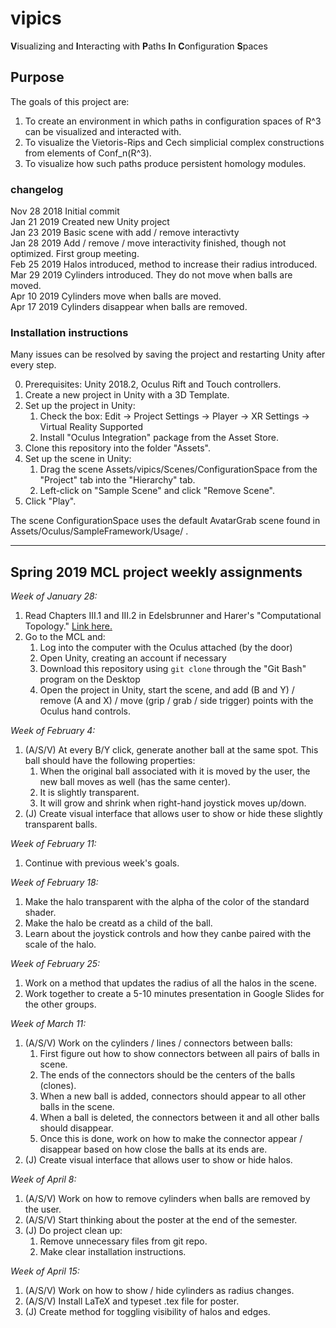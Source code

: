 # vipics
**V**isualizing and **I**nteracting with **P**aths **I**n **C**onfiguration **S**paces

## Purpose

The goals of this project are:
1. To create an environment in which paths in configuration spaces of R^3 can be visualized and interacted with. 
2. To visualize the Vietoris-Rips and Cech simplicial complex constructions from elements of Conf_n(R^3).
3. To visualize how such paths produce persistent homology modules.

### changelog

Nov 28 2018 Initial commit<br>
Jan 21 2019 Created new Unity project<br>
Jan 23 2019 Basic scene with add / remove interactivty<br>
Jan 28 2019 Add / remove / move interactivity finished, though not optimized. First group meeting.<br>
Feb 25 2019 Halos introduced, method to increase their radius introduced.<br>
Mar 29 2019 Cylinders introduced. They do not move when balls are moved.<br>
Apr 10 2019 Cylinders move when balls are moved.<br>
Apr 17 2019 Cylinders disappear when balls are removed.

### Installation instructions

Many issues can be resolved by saving the project and restarting Unity after every step.<br>

0. Prerequisites: Unity 2018.2, Oculus Rift and Touch controllers.<br>
1. Create a new project in Unity with a 3D Template.<br>
2. Set up the project in Unity:<br>
	1. Check the box: Edit -> Project Settings -> Player -> XR Settings -> Virtual Reality Supported<br>
	2. Install "Oculus Integration" package from the Asset Store.
3. Clone this repository into the folder "Assets".<br>
4. Set up the scene in Unity:<br>
	1. Drag the scene Assets/vipics/Scenes/ConfigurationSpace from the "Project" tab into the "Hierarchy" tab.
	2. Left-click on "Sample Scene" and click "Remove Scene".
5. Click "Play".<br>

The scene ConfigurationSpace uses the default AvatarGrab scene found in Assets/Oculus/SampleFramework/Usage/ .

---

## Spring 2019 MCL project weekly assignments

*Week of January 28:*
1. Read Chapters III.1 and III.2 in Edelsbrunner and Harer's "Computational Topology." [Link here.](https://www.researchgate.net/publication/220692408_Computational_Topology_An_Introduction)
2. Go to the MCL and:<br>
    1. Log into the computer with the Oculus attached (by the door)<br>
    2. Open Unity, creating an account if necessary<br>
    3. Download this repository using `git clone` through the "Git Bash" program on the Desktop<br>
    4. Open the project in Unity, start the scene, and add (B and Y) / remove (A and X) / move (grip / grab / side trigger) points with the Oculus hand controls.<br>
	
*Week of February 4:*
1. (A/S/V) At every B/Y click, generate another ball at the same spot. This ball should have the following properties:<br>
    1. When the original ball associated with it is moved by the user, the new ball moves as well (has the same center).<br>
    2. It is slightly transparent.<br>
	3. It will grow and shrink when right-hand joystick moves up/down. <br>
2. (J) Create visual interface that allows user to show or hide these slightly transparent balls.<br>

*Week of February 11:*
1. Continue with previous week's goals. <br> 

*Week of February 18:*
1. Make the halo transparent with the alpha of the color of the standard shader. <br>
2. Make the halo be creatd as a child of the ball.<br>
3. Learn about the joystick controls and how they canbe paired with the scale of the halo.<br>

*Week of February 25:*
1. Work on a method that updates the radius of all the halos in the scene.<br>
2. Work together to create a 5-10 minutes presentation in Google Slides for the other groups.<br>

*Week of March 11:*
1. (A/S/V) Work on the cylinders / lines / connectors between balls:<br>
	1. First figure out how to show connectors between all pairs of balls in scene.
	2. The ends of the connectors should be the centers of the balls (clones).
	3. When a new ball is added, connectors should appear to all other balls in the scene.
	4. When a ball is deleted, the connectors between it and all other balls should disappear.
	5. Once this is done, work on how to make the connector appear / disappear based on how close the balls at its ends are.
2. (J) Create visual interface that allows user to show or hide halos.<br>

*Week of April 8:*
1. (A/S/V) Work on how to remove cylinders when balls are removed by the user.<br>
2. (A/S/V) Start thinking about the poster at the end of the semester.<br>
3. (J) Do project clean up:<br>
	1. Remove unnecessary files from git repo.
	2. Make clear installation instructions.
	
*Week of April 15:*
1. (A/S/V) Work on how to show / hide cylinders as radius changes.<br>
2. (A/S/V) Install LaTeX and typeset .tex file for poster.<br>
3. (J) Create method for toggling visibility of halos and edges.
